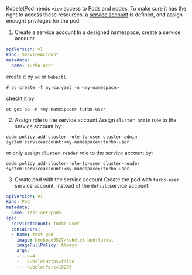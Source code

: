 KubeletPod needs `view` access to Pods and nodes. 
To make sure it has the right to access these resources, a [service account](https://kubernetes.io/docs/admin/service-accounts-admin/) is defined, 
and assign enought privileges for the pod.

1. Create a service account
In a designed namespace, create a service account.

```yaml
apiVersion: v1
kind: ServiceAccount
metadata:
  name: turbo-user
```

create it by `oc` or `kubectl`
```console
# oc create -f my-sa.yaml -n <my-namespace>
```

checkt it by
```console
oc get sa -n <my-namespace> turbo-user
```

2. Assign role to the service account 
Assign `cluster-admin` role to the service account by:
```console
oadm policy add-cluster-role-to-user cluster-admin system:serviceaccount:<my-namespace>:turbo-user
```

or only assign `cluster-reader` role to the service account by:
```console
oadm policy add-cluster-role-to-user cluster-reader system:serviceaccount:<my-namespace>:turbo-user
```

3. Create pod with the service account
Create the pod with `turbo-user` service account, instead of the `default`service account:

```yaml
apiVersion: v1
kind: Pod
metadata:
  name: test-get-pods 
spec:
  serviceAccount: turbo-user
  containers:
  - name: test-pod
    image: beekman9527/kubelet-pod:latest 
    imagePullPolicy: Always
    args:
    - --v=4
    - --kubeletHttps=false
    - --kubeletPort=10255
```
